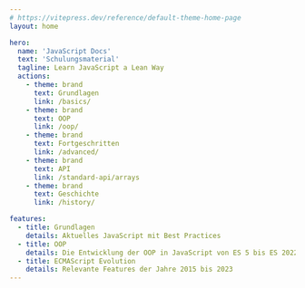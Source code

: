 ```yaml
---
# https://vitepress.dev/reference/default-theme-home-page
layout: home

hero:
  name: 'JavaScript Docs'
  text: 'Schulungsmaterial'
  tagline: Learn JavaScript a Lean Way
  actions:
    - theme: brand
      text: Grundlagen
      link: /basics/
    - theme: brand
      text: OOP
      link: /oop/
    - theme: brand
      text: Fortgeschritten
      link: /advanced/
    - theme: brand
      text: API
      link: /standard-api/arrays
    - theme: brand
      text: Geschichte
      link: /history/

features:
  - title: Grundlagen
    details: Aktuelles JavaScript mit Best Practices
  - title: OOP
    details: Die Entwicklung der OOP in JavaScript von ES 5 bis ES 2022
  - title: ECMAScript Evolution
    details: Relevante Features der Jahre 2015 bis 2023
---
```

